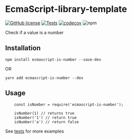 # EcmaScript-library-template

[![GitHub license](https://img.shields.io/github/license/varora1406/ecmascript-library-template?style=flat)](https://github.com/varora1406/ecmascript-library-template/blob/master/LICENSE) [![Tests](https://github.com/varora1406/ecmascript-library-template/workflows/CI/badge.svg)](https://github.com/varora1406/ecmascript-library-template/actions) [![codecov](https://codecov.io/gh/varora1406/ecmascript-library-template/branch/master/graph/badge.svg)](https://codecov.io/gh/varora1406/ecmascript-library-template) ![npm](https://img.shields.io/npm/varora1406/ecmascript-library-template)

Check if a value is a number

## Installation

```
npm install ecmascript-is-number --save-dev
```

OR

```
yarn add ecmascript-is-number --dev
```

## Usage

```
    const isNumber = require('ecmascript-is-number');

    isNumber(1) // returns true
    isNumber('1') // return true
    isNumber('a') // return false
```

See [tests](https://github.com/varora1406/ecmascript-is-number/blob/af4a45f7f2e297ce673c15be9f97529f8abcfb29/lib/index.test.js) for more examples
